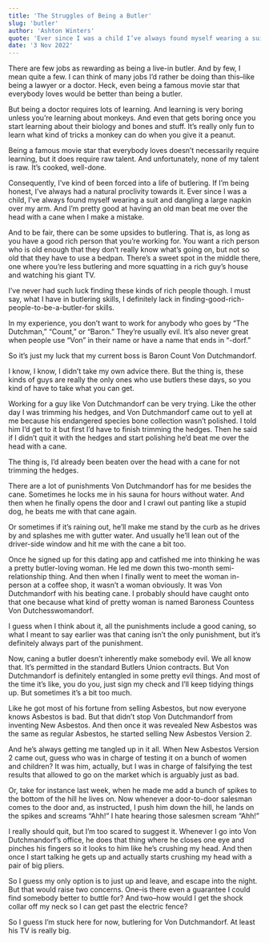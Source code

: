 ```yaml
---
title: 'The Struggles of Being a Butler'
slug: 'butler'
author: 'Ashton Winters'
quote: 'Ever since I was a child I’ve always found myself wearing a suit and dangling a large napkin over my arm. And I’m pretty good at having an old man beat me over the head with a cane whenever I make a mistake.'
date: '3 Nov 2022'
---
```


There are few jobs as rewarding as being a live-in butler. And by few, I mean quite a few. I can think of many jobs I’d rather be doing than this–like being a lawyer or a doctor. Heck, even being a famous movie star that everybody loves would be better than being a butler.

But being a doctor requires lots of learning. And learning is very boring unless you’re learning about monkeys. And even that gets boring once you start learning about their biology and bones and stuff. It’s really only fun to learn what kind of tricks a monkey can do when you give it a peanut.

Being a famous movie star that everybody loves doesn’t necessarily require learning, but it does require raw talent. And unfortunately, none of my talent is raw. It’s cooked, well-done.

Consequently, I’ve kind of been forced into a life of butlering. If I’m being honest, I’ve always had a natural proclivity towards it. Ever since I was a child, I’ve always found myself wearing a suit and dangling a large napkin over my arm. And I’m pretty good at having an old man beat me over the head with a cane when I make a mistake.

And to be fair, there can be some upsides to butlering. That is, as long as you have a good rich person that you’re working for. You want a rich person who is old enough that they don’t really know what’s going on, but not so old that they have to use a bedpan. There’s a sweet spot in the middle there, one where you’re less butlering and more squatting in a rich guy’s house and watching his giant TV.

I’ve never had such luck finding these kinds of rich people though. I must say, what I have in butlering skills, I definitely lack in finding-good-rich-people-to-be-a-butler-for skills. 

In my experience, you don’t want to work for anybody who goes by “The Dutchman,” “Count,” or “Baron.” They’re usually evil. It’s also never great when people use “Von” in their name or have a name that ends in “-dorf.”

So it’s just my luck that my current boss is Baron Count Von Dutchmandorf.

I know, I know, I didn’t take my own advice there. But the thing is, these kinds of guys are really the only ones who use butlers these days, so you kind of have to take what you can get.

Working for a guy like Von Dutchmandorf can be very trying. Like the other day I was trimming his hedges, and Von Dutchmandorf came out to yell at me because his endangered species bone collection wasn’t polished. I told him I’d get to it but first I’d have to finish trimming the hedges. Then he said if I didn’t quit it with the hedges and start polishing he’d beat me over the head with a cane.

The thing is, I’d already been beaten over the head with a cane for not trimming the hedges.

There are a lot of punishments Von Dutchmandorf has for me besides the cane. Sometimes he locks me in his sauna for hours without water. And then when he finally opens the door and I crawl out panting like a stupid dog, he beats me with that cane again.

Or sometimes if it’s raining out, he’ll make me stand by the curb as he drives by and splashes me with gutter water. And usually he’ll lean out of the driver-side window and hit me with the cane a bit too.

Once he signed up for this dating app and catfished me into thinking he was a pretty butler-loving woman. He led me down this two-month semi-relationship thing. And then when I finally went to meet the woman in-person at a coffee shop, it wasn’t a woman obviously. It was Von Dutchmandorf with his beating cane. I probably should have caught onto that one because what kind of pretty woman is named Baroness Countess Von Dutchesswomandorf.

I guess when I think about it, all the punishments include a good caning, so what I meant to say earlier was that caning isn’t the only punishment, but it’s definitely always part of the punishment.

Now, caning a butler doesn’t inherently make somebody evil. We all know that. It’s permitted in the standard Butlers Union contracts. But Von Dutchmandorf is definitely entangled in some pretty evil things. And most of the time it’s like, you do you, just sign my check and I’ll keep tidying things up. But sometimes it’s a bit too much.

Like he got most of his fortune from selling Asbestos, but now everyone knows Asbestos is bad. But that didn’t stop Von Dutchmandorf from inventing New Asbestos. And then once it was revealed New Asbestos was the same as regular Asbestos, he started selling New Asbestos Version 2.

And he’s always getting me tangled up in it all. When New Asbestos Version 2 came out, guess who was in charge of testing it on a bunch of women and children? It was him, actually, but I was in charge of falsifying the test results that allowed to go on the market which is arguably just as bad.

Or, take for instance last week, when he made me add a bunch of spikes to the bottom of the hill he lives on. Now whenever a door-to-door salesman comes to the door and, as instructed, I push him down the hill, he lands on the spikes and screams “Ahh!” I hate hearing those salesmen scream “Ahh!”

I really should quit, but I’m too scared to suggest it. Whenever I go into Von Dutchmandorf’s office, he does that thing where he closes one eye and pinches his fingers so it looks to him like he’s crushing my head. And then once I start talking he gets up and actually starts crushing my head with a pair of big pliers.

So I guess my only option is to just up and leave, and escape into the night. But that would raise two concerns. One–is there even a guarantee I could find somebody better to buttle for? And two–how would I get the shock collar off my neck so I can get past the electric fence?

So I guess I’m stuck here for now, butlering for Von Dutchmandorf. At least his TV is really big.
